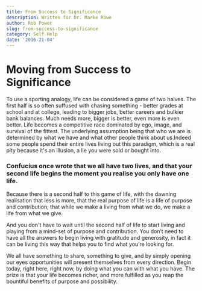 ```yaml
---
title: From Success to Significance
description: Written for Dr. Marke Rowe
author: Rob Power
slug: from-success-to-significance
category: Self Help
date: '2016-21-04'
---
```

# Moving from Success to Significance 
To use a sporting analogy, life can be considered a game of two halves. The first half is so often suffused with chasing something - better grades at school and at college, leading to bigger jobs, better careers and bulkier bank balances. Much needs more, bigger is better, even more is even better. Life becomes a competitive race dominated by ego, image, and survival of the fittest. The underlying assumption being that who we are is determined by what we have and what other people think about us.Indeed some people spend their entire lives living out this paradigm, which is a real pity because it's an illusion, a lie you were sold or bought into.

### Confucius once wrote that we all have two lives, and that your second life begins the moment you realise you only have one life. 

Because there is a second half to this game of life, with the dawning realisation that less is more, that the real purpose of life is a life of purpose and contribution; that while we make a living from what we do, we make a life from what we give.

And you don't have to wait until the second half of life to start living and playing from a mind-set of purpose and contribution. You don’t need to have all the answers to begin living with gratitude and generosity, in fact it can be living this way that helps you to find what you’re looking for.

We all have something to share, something to give, and by simply opening our eyes opportunities will present themselves from every direction. Begin today, right here, right now, by doing what you can with what you have. The prize is that your life becomes richer, and more fulfilled as you reap the bountiful benefits of purpose and possibility. 


